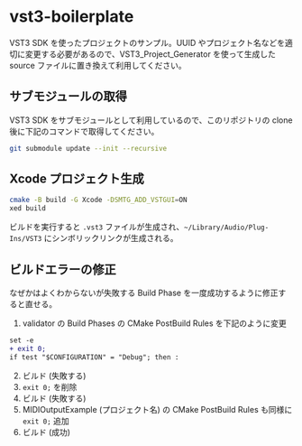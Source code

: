 # vst3-boilerplate

VST3 SDK を使ったプロジェクトのサンプル。UUID やプロジェクト名などを適切に変更する必要があるので、VST3_Project_Generator を使って生成した source ファイルに置き換えて利用してください。

## サブモジュールの取得

VST3 SDK をサブモジュールとして利用しているので、このリポジトリの clone 後に下記のコマンドで取得してください。

```sh
git submodule update --init --recursive
```

## Xcode プロジェクト生成

```sh
cmake -B build -G Xcode -DSMTG_ADD_VSTGUI=ON
xed build
```

ビルドを実行すると `.vst3` ファイルが生成され、`~/Library/Audio/Plug-Ins/VST3` にシンボリックリンクが生成される。

## ビルドエラーの修正

なぜかはよくわからないが失敗する Build Phase を一度成功するように修正すると直せる。

1. validator の Build Phases の CMake PostBuild Rules を下記のように変更

```diff
set -e
+ exit 0;
if test "$CONFIGURATION" = "Debug"; then :
```

2. ビルド (失敗する)
3. `exit 0;` を削除
4. ビルド (失敗する)
5. MIDIOutputExample (プロジェクト名) の CMake PostBuild Rules も同様に `exit 0;` 追加
6. ビルド (成功)
